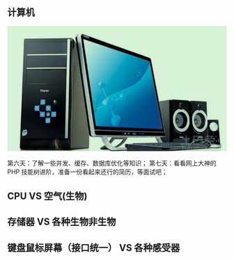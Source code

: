 ## 计算机

![](images/2022-11-11-19-54-15.png)

第六天：了解一些并发、缓存、数据库优化等知识；
第七天：看看网上大神的 PHP 技能树进阶，准备一份看起来还行的简历，等面试吧；


## CPU  VS 空气(生物) 

## 存储器   VS 各种生物非生物

## 键盘鼠标屏幕（接口统一） VS 各种感受器




